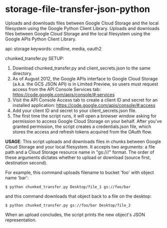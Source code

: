 storage-file-transfer-json-python
================================

Uploads and downloads files between Google Cloud Storage and the local filesystem using the Google Python Client Library. Uploads and downloads files between Google Cloud Storage and the local
filesystem using the Google APIs Python Client Library.

api: storage
keywords: cmdline, media, oauth2

chunked_transfer.py
SETUP:
  1. Download chunked_transfer.py and client_secrets.json to the same directory.
  2. As of August 2012, the Google APIs interface to Google Cloud Storage
  (a.k.a. the GCS JSON API) is in Limited Preview, so users must request access
  from the API Console Services tab:
      <https://code.google.com/apis/console/#:services>
  3. Visit the API Console Access tab to create a client ID and secret for an
  installed application:
    <https://code.google.com/apis/console/#:access>
  4. Add your client ID and secret to your client_secrets.json file.
  5. The first time the script runs, it will open a browser window asking for
  permission to access Google Cloud Storage on your behalf. After you've
  granted permission, the script creates a credentials.json file, which stores
  the access and refresh tokens acquired from the OAuth flow.

**USAGE**:
  This script uploads and downloads files in chunks between Google Cloud
  Storage and your local filesystem. It accepts two arguments: a file path and
  a Cloud Storage resource name in "gs://<bucket>/<object>" format. The order
  of these arguments dictates whether to upload or download (source first,
  destination second).

  For example, this command uploads filename to bucket 'foo' with object name
  'bar':

    $ python chunked_transfer.py Desktop/file_1 gs://foo/bar

  and this command downloads that object back to a file on the desktop:

    $ python chunked_transfer.py gs://foo/bar Desktop/file_2

  When an upload concludes, the script prints the new object's JSON
  representation.

